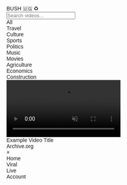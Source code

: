 <html lang="en">
<head>
    <meta charset="UTF-8">
    <meta name="viewport" content="width=device-width, initial-scale=1.0">
    <title>BUSH 🇺🇬 ♻️</title>
    <style>
        * {
            margin: 0;
            padding: 0;
            box-sizing: border-box;
            font-family: Arial, sans-serif;
        }

  body {
            background-color: #111111; /* Dark Black */
            overflow-y: auto;
            color: white;
            }

  /* Top Navigation Bar - Dark
        Black */
        .top-nav {
            display: flex;
            justify-content: space-between;
            align-items: center;
            padding: 10px 20px;
            width: 100%;
            background-color: #111111; /* Dark Black */
            color: white;
            position: fixed;
            top: 0;
            left: 0;
            z-index: 1000;
        }

  .top-nav .left {
            display: flex;
            align-items: center;
        }

  .top-nav .left i {
            margin-right: 20px;
            font-size: 24px;
            cursor: pointer;
        }

  .top-nav .right {
            font-size: 18px;
            font-weight: bold;
        }

  /* Search Bar - Dark Black */
        .search-bar {
            padding: 10px 20px;
            width: 100%;
            background-color: #111111; /* Dark Black */
            position: fixed;
            top: 60px; /* Adjusted to remove gap */
            left: 0;
            z-index: 1000;
        }

  .search-bar input {
            width: 100%;
            padding: 10px;
            border: none;
            border-radius: 5px;
            font-size: 16px;
            background-color: #333;
            color: white;
        }

  /* Category Navigation Bar - Dark Black */
        .category-nav {
            display: flex;
            overflow-x: auto;
            padding: 10px;
            background-color: #111111; /* Dark Black */
            white-space: nowrap;
            position: fixed;
            top: 110px;
            left: 0;
            width: 100%;
            z-index: 1000;
        }

  .category-item {
            color: white;
            padding: 10px 20px;
            margin-right: 10px;
            cursor: pointer;
            text-transform: uppercase;
            font-size: 14px;
            font-weight: bold;
        }

  .category-item.active {
            background-color: #333; /* Darker Black */
        }

  /* Video Grid Section */
        .video-grid {
            display: grid;
            grid-template-columns: repeat(2, 1fr);
            gap: 10px;
            padding: 20px;
            width: 100%;
            margin-top: 160px;
            margin-bottom: 80px;
        }

  .video-item {
            background-color: #fff;
            border-radius: 12px;
            overflow: hidden;
            box-shadow: 0 4px 12px rgba(0, 0, 0, 0.1);
            cursor: pointer;
            transition: transform 0.3s ease, box-shadow 0.3s ease;
        }

  .video-item:hover {
            transform: translateY(-5px);
            box-shadow: 0 8px 16px rgba(0, 0, 0, 0.2);
        }

  .video-item video {
            width: 100%;
            height: 150px;
            object-fit: cover;
            display: block;
        }

  .video-item .info {
            padding: 10px;
        }

  .video-item .title {
            font-size: 14px;
            font-weight: bold;
            margin-bottom: 5px;
            color: #333;
        }

  .video-item .platform {
            font-size: 12px;
            color: #666;
        }

  /* Bottom Navigation Bar - Dark Black */
        .nav-bar {
            display: flex;
            justify-content: space-around;
            position: fixed;
            bottom: 0;
            width: 100%;
            background-color: #111111; /* Dark Black */
            padding: 10px 0;
            z-index: 1000;
        }

  .nav-item {
            color: white;
            text-align: center;
            cursor: pointer;
            text-transform: uppercase;
            font-size: 16px;
        }

  .nav-item i {
            font-size: 24px;
            margin-bottom: 5px;
        }

  .nav-item span {
            display: block;
            font-size: 14px;
            font-weight: bold;
        }

  .upload-item {
            background-color: white;
            color: #333;
            border-radius: 50%;
            width: 60px;
            height: 60px;
            display: flex;
            justify-content: center;
            align-items: center;
            font-size: 30px;
            margin-bottom: 10px;
            border: 2px solid #333;
        }

  .nav-item:hover {
            background-color: #333; /* Darker Black */
        }

  /* TikTok-Style Video Modal */
        .video-modal {
            display: none;
            position: fixed;
            top: 0;
            left: 0;
            width: 100%;
            height: 100%;
            background-color: black;
            z-index: 2000;
            overflow-y: auto;
        }

  .video-modal .video-container {
            width: 100%;
            height: 100vh;
            scroll-snap-type: y mandatory;
            overflow-y: scroll;
        }

  .video-modal .video-item {
            width: 100%;
            height: 100vh;
            scroll-snap-align: start;
            position: relative;
        }

  .video-modal video {
            width: 100%;
            height: 100%;
            object-fit: cover;
        }

  .close-modal {
            position: fixed;
            top: 20px;
            right: 20px;
            color: white;
            font-size: 30px;
            cursor: pointer;
            z-index: 2001;
        }
    </style>
</head>
<body>
    <!-- Top Navigation Bar -->
    <div class="top-nav">
        <div class="left">
            <i class="fa fa-bell"></i>
            <i class="fa fa-search"></i>
        </div>
        <div class="right">
            <span>BUSH 🇺🇬 ♻️</span>
        </div>
    </div>
<!-- Search Bar -->
    <div class="search-bar">
        <input type="text" id="search-input" placeholder="Search videos..." oninput="filterVideos()">
    </div>
 <!-- Category Navigation Bar -->
    <div class="category-nav">
        <div class="category-item active" data-category="all">All</div>
        <div class="category-item" data-category="travel">Travel</div>
        <div class="category-item" data-category="culture">Culture</div>
        <div class="category-item" data-category="sports">Sports</div>
        <div class="category-item" data-category="politics">Politics</div>
        <div class="category-item" data-category="music">Music</div>
        <div class="category-item" data-category="movies">Movies</div>
        <div class="category-item" data-category="agriculture">Agriculture</div>
        <div class="category-item" data-category="economics">Economics</div>
        <div class="category-item" data-category="construction">Construction</div>
    </div>
<!-- Video Grid Section -->
    <div class="video-grid" id="video-grid">
        <div class="video-item" onclick="openTikTokModal('https://archive.org/download/example_video/example_video.mp4')">
            <video muted loop preload="metadata">
                <source src="https://archive.org/download/example_video/example_video.mp4" type="video/mp4">
                Your browser does not support the video tag.
            </video>
            <div class="info">
                <div class="title">Example Video Title</div>
                <div class="platform">Archive.org</div>
            </div>
        </div>
    </div>
<!-- TikTok-Style Video Modal -->
    <div class="video-modal" id="tikTokModal">
        <span class="close-modal" onclick="closeTikTokModal()">&times;</span>
        <div class="video-container" id="videoContainer"></div>
    </div>
<!-- Bottom Navigation Bar -->
    <div class="nav-bar">
        <div class="nav-item">
            <i class="fa fa-home"></i>
            <span>Home</span>
        </div>
        <div class="nav-item">
            <i class="fa fa-fire"></i>
            <span>Viral</span>
        </div>
        <div class="nav-item upload-item">
            <i class="fa fa-upload"></i>
        </div>
        <div class="nav-item">
            <i class="fa fa-bell"></i>
            <span>Live</span>
        </div>
        <div class="nav-item">
            <i class="fa fa-user"></i>
            <span>Account</span>
        </div>
    </div>

  <script>
        async function fetchArchiveVideos(query = '', page = 1) {
            const url = `https://archive.org/advancedsearch.php?q=${query}&fl[]=identifier,title,description,mediatype&rows=10&page=${page}&output=json`;
            try {
                const response = await fetch(url);
                const data = await response.json();
                const videos = data.response.docs;
                displayVideos(videos);
            } catch (error) {
                console.error("Error fetching Archive videos:", error);
            }
        }

        function displayVideos(videos) {
            const videoGrid = document.getElementById('video-grid');
            videoGrid.innerHTML = '';

            videos.forEach(video => {
                const videoItem = document.createElement('div');
                videoItem.className = 'video-item';
                videoItem.onclick = () => openTikTokModal(`https://archive.org/download/${video.identifier}/${video.identifier}.mp4`);

                const videoElement = document.createElement('video');
                videoElement.muted = true;
                videoElement.loop = true;
                videoElement.preload = 'metadata';
                videoElement.innerHTML = `
                    <source src="https://archive.org/download/${video.identifier}/${video.identifier}.mp4" type="video/mp4">
                    Your browser does not support the video tag.
                `;
                videoItem.appendChild(videoElement);

                const videoInfo = document.createElement('div');
                videoInfo.className = 'info';

                const videoTitle = document.createElement('div');
                videoTitle.className = 'title';
                videoTitle.textContent = video.title;
                videoInfo.appendChild(videoTitle);

                const platform = document.createElement('div');
                platform.className = 'platform';
                platform.textContent = "Archive.org";
                videoInfo.appendChild(platform);

                videoItem.appendChild(videoInfo);
                videoGrid.appendChild(videoItem);
            });
        }

        function openTikTokModal(videoSrc) {
            const modal = document.getElementById('tikTokModal');
            const videoContainer = document.getElementById('videoContainer');
            videoContainer.innerHTML = '';

            const videoElement = document.createElement('div');
            videoElement.className = 'video-item';

            const video = document.createElement('video');
            video.src = videoSrc;
            video.autoplay = true;
            video.muted = true;
            video.loop = true;
            video.controls = false;
            video.style.width = '100%';
            video.style.height = '100%';
            video.style.objectFit = 'cover';

            videoElement.appendChild(video);
            videoContainer.appendChild(videoElement);

            modal.style.display = 'block';

            // Initialize IntersectionObserver for auto-play
            const observer = new IntersectionObserver(
                (entries) => {
                    entries.forEach(entry => {
                        const video = entry.target.querySelector('video');
                        if (entry.isIntersecting) {
                            video.play();
                        } else {
                            video.pause();
                        }
                    });
                },
                {
                    threshold: 0.5, // Play when 50% of the video is visible
                }
            );

            observer.observe(videoElement);
        }

        function closeTikTokModal() {
            const modal = document.getElementById('tikTokModal');
            modal.style.display = 'none';

            const videos = modal.querySelectorAll('video');
            videos.forEach(video => video.pause());
        }

        window.onload = () => {
            fetchArchiveVideos('Uganda');
        };
    </script>
</body>
</html>

